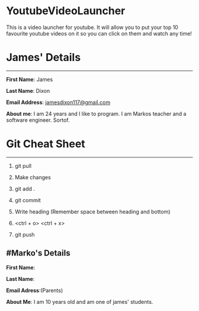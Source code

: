 # YoutubeVideoLauncher
This is a video launcher for youtube. It will allow you to put your top 10 favourite youtube videos on it so you can click on them and watch any time!

# James' Details
----------------------

**First Name**: James 

**Last Name**: Dixon

**Email Address**: jamesdixon117@gmail.com

**About me**: I am 24 years and I like to program. I am Markos teacher and a software engineer. Sortof. 




# Git Cheat Sheet
-------------------

1. git pull

2. Make changes

3. git add .

4. git commit

5. Write heading (Remember space between heading and bottom)

6. <ctrl + o> <ctrl + x>

7. git push


#Marko's Details
------------------
**First Name**:

**Last Name**:

**Email Adress**:(Parents)

**About Me**: I am 10 years old and am one of james' students.













